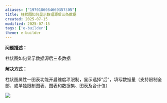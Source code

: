 ```yaml
---
aliases: ["1970186084669357305"]
title: 柱状图如何显示数据源后三条数据
created: 2025-07-15
modified: 2025-07-15
tags: ['e-builder']
theme: e-builder
---
```


**问题描述：**

柱状图如何显示数据源后三条数据

**解决方式：**

柱状图属性—图表功能开启维度项限制，显示选择”后"，填写数据量（支持限制全部、或单独限制图表、图表和数据集、图表及合计值）

**![](09e51e3e3a3dc30533bbb50ecbda5364.jpg)**